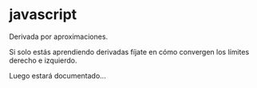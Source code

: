 # javascript

Derivada por aproximaciones.

Si solo estás aprendiendo derivadas fíjate en cómo convergen los límites derecho e izquierdo. 

Luego estará documentado...
